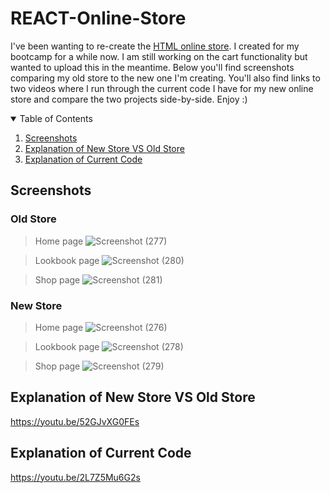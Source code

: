 # REACT-Online-Store
I've been wanting to re-create the [HTML online store](https://github.com/AmyMarais/HTML-Online-Store).  I created for my bootcamp for a while now. I am still working on the cart functionality but wanted to upload this in the meantime. Below you'll find screenshots comparing my old store to the new one I'm creating. You'll also find links to two videos where I run through the current code I have for my new online store and compare the two projects side-by-side. Enjoy :) 

<details open="open">
  <summary>Table of Contents</summary>
  <ol>
    <li><a href="#screenshots">Screenshots</a></li>
    <li><a href="#Explanation of New Store VS Old Store">Explanation of New Store VS Old Store</a></li>
    <li><a href="#Explanation of Current Code">Explanation of Current Code </a></li>
  </ol>
</details>

## Screenshots
### Old Store

> Home page
![Screenshot (277)](https://user-images.githubusercontent.com/81366533/144877759-cef6227c-c9e8-4871-aee8-2e7774263cde.png)

> Lookbook page
![Screenshot (280)](https://user-images.githubusercontent.com/81366533/144877787-618e0715-66cf-4d87-a5d3-a88179ffa771.png)

> Shop page
![Screenshot (281)](https://user-images.githubusercontent.com/81366533/144877798-0c3caf4a-1318-4871-9084-82f544e70a75.png)

### New Store

> Home page
![Screenshot (276)](https://user-images.githubusercontent.com/81366533/144877825-da35935c-0817-474f-8826-833c114e47eb.png)

> Lookbook page
![Screenshot (278)](https://user-images.githubusercontent.com/81366533/144877845-371659fb-8b40-4a46-9e84-4a0fbc8b3406.png)

> Shop page
![Screenshot (279)](https://user-images.githubusercontent.com/81366533/144877864-b6572e3f-21c4-460c-93d7-8a0b432138f9.png)


## Explanation of New Store VS Old Store
https://youtu.be/52GJvXG0FEs

## Explanation of Current Code
https://youtu.be/2L7Z5Mu6G2s
